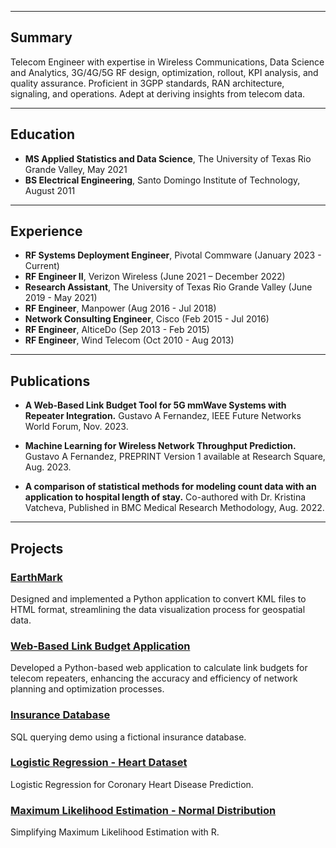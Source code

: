 

---
## Summary

Telecom Engineer with expertise in Wireless Communications, Data Science and Analytics, 3G/4G/5G RF design, optimization, rollout, KPI analysis, and quality assurance. Proficient in 3GPP standards, RAN architecture, signaling, and operations. Adept at deriving insights from telecom data.

---
## Education

- **MS Applied Statistics and Data Science**, The University of Texas Rio Grande Valley, May 2021
- **BS Electrical Engineering**, Santo Domingo Institute of Technology, August 2011

---

## Experience


- **RF Systems Deployment Engineer**, Pivotal Commware (January 2023 - Current)  
- **RF Engineer II**, Verizon Wireless (June 2021 – December 2022)
- **Research Assistant**, The University of Texas Rio Grande Valley (June 2019 - May 2021)
- **RF Engineer**, Manpower (Aug 2016 - Jul 2018)
- **Network Consulting Engineer**, Cisco (Feb 2015 - Jul 2016)
- **RF Engineer**, AlticeDo (Sep 2013 - Feb 2015)
- **RF Engineer**, Wind Telecom (Oct 2010 - Aug 2013)




---


## Publications

- **A Web-Based Link Budget Tool for 5G mmWave Systems with Repeater Integration.** Gustavo A Fernandez, IEEE Future Networks World Forum, Nov. 2023.
  
- **Machine Learning for Wireless Network Throughput Prediction.** Gustavo A Fernandez, PREPRINT Version 1 available at Research Square, Aug. 2023.

- **A comparison of statistical methods for modeling count data with an application to hospital length of stay.** Co-authored with Dr. Kristina Vatcheva, Published in BMC Medical Research Methodology, Aug. 2022.


  
---

## Projects

### [EarthMark](https://github.com/gustavofernandezlembert/Placemarks.KML_TO_HTML)
Designed and implemented a Python application to convert KML files to HTML format, streamlining the data visualization process for geospatial data.

### [Web-Based Link Budget Application](https://g-nr-repeater-link-budget.wn.r.appspot.com/)
Developed a Python-based web application to calculate link budgets for telecom repeaters, enhancing the accuracy and efficiency of network planning and optimization processes.

### [Insurance Database](https://github.com/gustavofernandezlembert/Example_of_SQL_Queries)
SQL querying demo using a fictional insurance database.

### [Logistic Regression - Heart Dataset](https://github.com/gustavofernandezlembert/Gustavo-Fernandez/blob/master/Heart.pdf)
Logistic Regression for Coronary Heart Disease Prediction.

### [Maximum Likelihood Estimation - Normal Distribution](https://gustavofernandezlembert.github.io/Maximum-Likelihood/)
Simplifying Maximum Likelihood Estimation with R.


